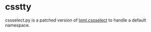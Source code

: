 # csstty

cssselect.py is a patched version of
[lxml.cssselect](http://lxml.de/cssselect.html) to handle a default
namespace.
